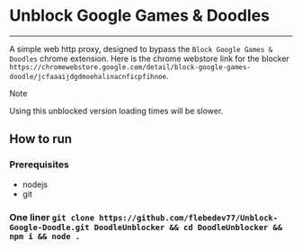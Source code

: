 # Unblock Google Games & Doodles
---
A simple web http proxy, designed to bypass the `Block Google Games & Doodles` chrome extension. Here is the chrome webstore link for the blocker `https://chromewebstore.google.com/detail/block-google-games-doodle/jcfaaaijdgdmoehalinacnficpfihnoe`.

> [!NOTE]
Using this unblocked version loading times will be slower.

## How to run
### Prerequisites
 - nodejs
 - git


### One liner `git clone https://github.com/flebedev77/Unblock-Google-Doodle.git DoodleUnblocker && cd DoodleUnblocker && npm i && node .`